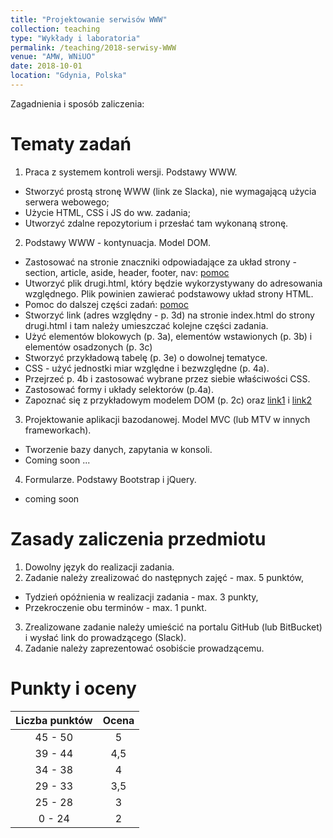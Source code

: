 ```yaml
---
title: "Projektowanie serwisów WWW"
collection: teaching
type: "Wykłady i laboratoria"
permalink: /teaching/2018-serwisy-WWW
venue: "AMW, WNiUO"
date: 2018-10-01
location: "Gdynia, Polska"
---
```


Zagadnienia i sposób zaliczenia:

Tematy zadań
======

1. Praca z systemem kontroli wersji. Podstawy WWW.
  * Stworzyć prostą stronę WWW (link ze Slacka), nie wymagającą użycia serwera webowego;
  * Użycie HTML, CSS i JS do ww. zadania;
  * Utworzyć zdalne repozytorium i przesłać tam wykonaną stronę.
2. Podstawy WWW - kontynuacja. Model DOM.
  * Zastosować na stronie znaczniki odpowiadające za układ strony - section, article, aside, header, footer, nav: <a href="http://how2html.pl/div-sekcje-html5/" target="_blank">pomoc</a>
  * Utworzyć plik drugi.html, który będzie wykorzystywany do adresowania względnego. Plik powinien zawierać podstawowy układ strony HTML.
  * Pomoc do dalszej części zadań: <a href="http://www.teacher.webd.pl/kurs_html5/k_0_0_0.php" target="_blank">pomoc</a>
  * Stworzyć link (adres względny - p. 3d) na stronie index.html do strony drugi.html i tam należy umieszczać kolejne części zadania.
  * Użyć elementów blokowych (p. 3a), elementów wstawionych (p. 3b) i elementów osadzonych (p. 3c) 
  * Stworzyć przykładową tabelę (p. 3e) o dowolnej tematyce. 
  * CSS - użyć jednostki miar względne i bezwzględne (p. 4a).
  * Przejrzeć p. 4b i zastosować wybrane przez siebie właściwości CSS.
  * Zastosować formy i układy selektorów (p.4a).
  * Zapoznać się z przykładowym modelem DOM (p. 2c) oraz <a href="https://kurs.browsehappy.pl/JavaScript/DOM" target="_blank">link1</a> 
    i <a href="https://jakubjurkian.pl/kurs-javascript-drzewo-dom-wybieranie-elementow/" target="_blank">link2</a>
3. Projektowanie aplikacji bazodanowej. Model MVC (lub MTV w innych frameworkach).
  * Tworzenie bazy danych, zapytania w konsoli.
  * Coming soon ...
4. Formularze. Podstawy Bootstrap i jQuery.
  * coming soon

Zasady zaliczenia przedmiotu
======

1. Dowolny język do realizacji zadania.
2. Zadanie należy zrealizować do następnych zajęć - max. 5 punktów,
  * Tydzień opóźnienia w realizacji zadania - max. 3 punkty,
  * Przekroczenie obu terminów - max. 1 punkt.
3. Zrealizowane zadanie należy umieścić na portalu GitHub (lub BitBucket) i wysłać link do prowadzącego (Slack).
4. Zadanie należy zaprezentować osobiście prowadzącemu. 

Punkty i oceny
======

|    Liczba punktów    	| Ocena    |
|    :-------------:	| :-----:  |
|    45 - 50	        |     5    |
|    39 - 44	        |    4,5   |
|    34 - 38	        |     4    |
|    29 - 33	        |    3,5   |
|    25 - 28	        |     3    |
|     0 - 24	        |     2    |
